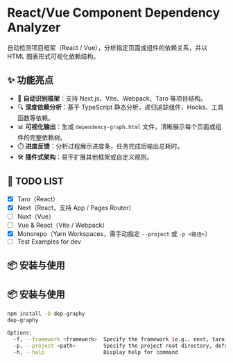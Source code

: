 # React/Vue Component Dependency Analyzer

自动检测项目框架（React / Vue），分析指定页面或组件的依赖关系，并以 HTML 图表形式可视化依赖结构。

## ✨ 功能亮点

- 🚀 **自动识别框架**：支持 Next.js、Vite、Webpack、Taro 等项目结构。
- 🔍 **深度依赖分析**：基于 TypeScript 静态分析，递归追踪组件、Hooks、工具函数等依赖。
- 📊 **可视化输出**：生成 `dependency-graph.html` 文件，清晰展示每个页面或组件的完整依赖树。
- ⏱️ **进度反馈**：分析过程展示进度条，任务完成后输出总耗时。
- 🛠️ **插件式架构**：易于扩展其他框架或自定义规则。

## 🧪 TODO LIST

- [x] Taro（React）
- [x] Next（React，支持 App / Pages Router）
- [ ] Nuxt（Vue）
- [ ] Vue & React（Vite / Webpack）
- [x] Monorepo（Yarn Workspaces，需手动指定 `--project` 或 `-p <路径>`）
- [ ] Test Examples for dev

## 📦 安装与使用

## 📦 安装与使用

```bash
npm install -D dep-graphy
dep-graphy

Options:
  -f, --framework <framework>  Specify the framework (e.g., next, taro)
  -p, --project <path>         Specify the project root directory, defaults to current working directory (e.g., client)
  -h, --help                   Display help for command

